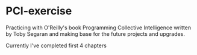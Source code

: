 # PCI-exercise
Practicing with O'Reilly's book Programming Collective Intelligence written by Toby Segaran and making base for the future projects and upgrades.

Currently I've completed first 4 chapters
